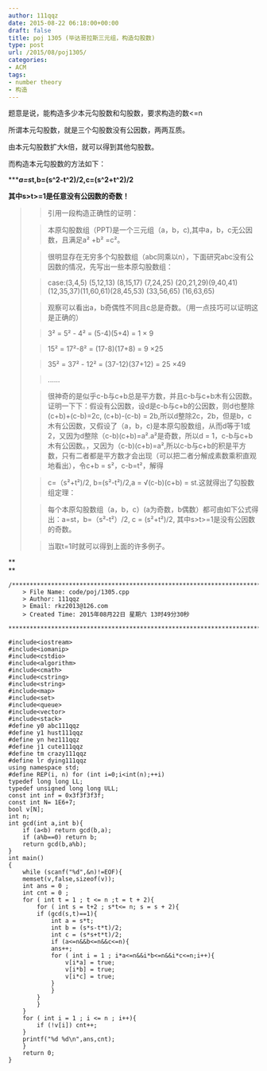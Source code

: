 ```yaml
---
author: 111qqz
date: 2015-08-22 06:18:00+00:00
draft: false
title: poj 1305 (毕达哥拉斯三元组，构造勾股数)
type: post
url: /2015/08/poj1305/
categories:
- ACM
tags:
- number theory
- 构造
---
```





题意是说，能构造多少本元勾股数和勾股数，要求构造的数<=n




所谓本元勾股数，就是三个勾股数没有公因数，两两互质。




由本元勾股数扩大k倍，就可以得到其他勾股数。




而构造本元勾股数的方法如下：




******a=s*t,b=(s^2-t^2)/2,c=(s^2+t^2)/2**




**其中s>t>=1是任意没有公因数的奇数！**







<blockquote>

> 
> 引用一段构造正确性的证明：
> 
> 

> 
> 本原勾股数组（PPT)是一个三元组（a，b，c),其中a，b，c无公因数，且满足a² +b² =c²。
> 
> 

> 
> 很明显存在无穷多个勾股数组（abc同乘以n），下面研究abc没有公因数的情况，先写出一些本原勾股数组：
> 
> 

> 
> case:(3,4,5) (5,12,13) (8,15,17) (7,24,25) (20,21,29)(9,40,41)(12,35,37)(11,60,61)(28,45,53) (33,56,65) (16,63,65)
> 
> 

> 
> 观察可以看出a，b奇偶性不同且c总是奇数。（用一点技巧可以证明这是正确的）
> 
> 

> 
> 3² = 5² - 4² = (5-4)(5+4) = 1 × 9
> 
> 

> 
> 15² = 17²-8² = (17-8)(17+8) = 9 ×25
> 
> 

> 
> 35² = 37² - 12² = (37-12)(37+12) = 25 ×49
> 
> 

> 
> ......
> 
> 

> 
> 很神奇的是似乎c-b与c+b总是平方数，并且c-b与c+b木有公因数。证明一下下：假设有公因数，设d是c-b与c+b的公因数，则d也整除(c+b)+(c-b)=2c, (c+b)-(c-b) = 2b,所以d整除2c，2b，但是b，c木有公因数，又假设了（a，b，c)是本原勾股数组，从而d等于1或2，又因为d整除（c-b)(c+b)=a².a²是奇数，所以d = 1，c-b与c+b木有公因数。，又因为（c-b)(c+b)=a²,所以c-b与c+b的积是平方数，只有二者都是平方数才会出现（可以把二者分解成素数乘积直观地看出），令c+b = s²，c-b=t²，解得
> 
> 

> 
> c=（s²+t²)/2, b=(s²-t²)/2,a = √(c-b)(c+b) = st.这就得出了勾股数组定理：
> 
> 

> 
> 每个本原勾股数组（a，b，c）(a为奇数，b偶数）都可由如下公式得出：a=st，b=（s²-t²）/2, c = (s²+t²)/2, 其中s>t>=1是没有公因数的奇数。
> 
> 

> 
> 当取t=1时就可以得到上面的许多例子。
> 
> 
</blockquote>




**  
**


 

    
    /*************************************************************************
    	> File Name: code/poj/1305.cpp
    	> Author: 111qqz
    	> Email: rkz2013@126.com 
    	> Created Time: 2015年08月22日 星期六 13时49分30秒
     ************************************************************************/
    
    #include<iostream>
    #include<iomanip>
    #include<cstdio>
    #include<algorithm>
    #include<cmath>
    #include<cstring>
    #include<string>
    #include<map>
    #include<set>
    #include<queue>
    #include<vector>
    #include<stack>
    #define y0 abc111qqz
    #define y1 hust111qqz
    #define yn hez111qqz
    #define j1 cute111qqz
    #define tm crazy111qqz
    #define lr dying111qqz
    using namespace std;
    #define REP(i, n) for (int i=0;i<int(n);++i)  
    typedef long long LL;
    typedef unsigned long long ULL;
    const int inf = 0x3f3f3f3f;
    const int N= 1E6+7;
    bool v[N];
    int n;
    int gcd(int a,int b){
        if (a<b) return gcd(b,a);
        if (a%b==0) return b;
        return gcd(b,a%b);
    }
    int main()
    {
        while (scanf("%d",&n)!=EOF){
    	memset(v,false,sizeof(v));
    	int ans = 0 ;
    	int cnt = 0 ;
    	for ( int t = 1 ; t <= n ;t = t + 2){
    	    for ( int s = t+2 ; s*t<= n; s = s + 2){
    		if (gcd(s,t)==1){
    		    int a = s*t;
    		    int b = (s*s-t*t)/2;
    		    int c = (s*s+t*t)/2;
    		    if (a<=n&&b<=n&&c<=n){
    			ans++;
    			for ( int i = 1 ; i*a<=n&&i*b<=n&&i*c<=n;i++){
    			    v[i*a] = true;	
    			    v[i*b] = true;
    			    v[i*c] = true;
    			}
    		    }
    		}
    	    }
    	}
    	for ( int i = 1 ; i <= n ; i++){
    	    if (!v[i]) cnt++;
    	}
    	printf("%d %d\n",ans,cnt);
        }
    	return 0;
    }
    



